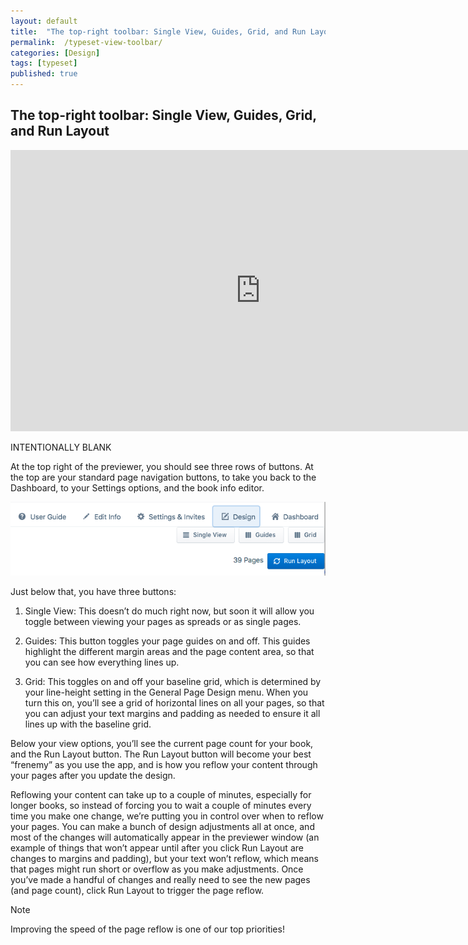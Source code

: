 ```yaml
---
layout: default
title:  "The top-right toolbar: Single View, Guides, Grid, and Run Layout"
permalink:  /typeset-view-toolbar/
categories: [Design]
tags: [typeset]
published: true
---
```


<section data-type="chapter" class="hsecchapter" data-hederis-type="hsecchapter" id="typeset-view-toolbar" data-pi-attrs="id: typeset-view-toolbar; data-tags: typeset;" role="doc-chapter" data-tags="typeset" data-author-name=" " data-book-title=" " title="The top-right toolbar: Single View, Guides, Grid, and Run Layout"><h1 data-hederis-type="hblkchaptitle" class="hblkchaptitle" id="pujfkUKPx">The top-right toolbar: Single View, Guides, Grid, and Run Layout</h1><iframe width="800" height="450" src="https://www.youtube.com/embed/uJFdCjW8Rl8" frameborder="0" allow="accelerometer;" encrypted-media="" gyroscope="" picture-in-picture="" allowfullscreen="" id="pBQrBOYb9"></iframe><p data-embedded-html="true" id="pfJZfMK60">INTENTIONALLY BLANK</p><p class="hblkp" data-hederis-type="hblkp" id="pyTkvVSAq">At the top right of the previewer, you should see three rows of buttons. At the top are your standard page navigation buttons, to take you back to the Dashboard, to your Settings options, and the book info editor.</p><img data-hederis-type="hblkimg" class="hblkimg" id="p07keE5S2" src="/images/righttoolbar.png" data-img-src="righttoolbar.png"/><p class="hblkp" data-hederis-type="hblkp" id="pbnLcRoNT">Just below that, you have three buttons:</p><ol class="hwprnumlist" data-hederis-type="hwprnumlist" id="pqEWERCo5"><li class="hblkoli" data-hederis-type="hblkoli" id="liJTvN7KGL"><p class="hblkoli" data-hederis-type="hblklip" id="pweNfe2NV">Single View: This doesn&#8217;t do much right now, but soon it will allow you toggle between viewing your pages as spreads or as single pages.</p></li><li class="hblkoli" data-hederis-type="hblkoli" id="liDRj5bTpN"><p class="hblkoli" data-hederis-type="hblklip" id="p7tQI1rym">Guides: This button toggles your page guides on and off. This guides highlight the different margin areas and the page content area, so that you can see how everything lines up.</p></li><li class="hblkoli" data-hederis-type="hblkoli" id="liX2DTmp6V"><p class="hblkoli" data-hederis-type="hblklip" id="pgrZ7nWcE">Grid: This toggles on and off your baseline grid, which is determined by your line-height setting in the General Page Design menu. When you turn this on, you&#8217;ll see a grid of horizontal lines on all your pages, so that you can adjust your text margins and padding as needed to ensure it all lines up with the baseline grid.</p></li></ol><p class="hblkp" data-hederis-type="hblkp" id="pddUAByiY">Below your view options, you&#8217;ll see the current page count for your book, and the Run Layout button. The Run Layout button will become your best &#8220;frenemy&#8221; as you use the app, and is how you reflow your content through your pages after you update the design.</p><p class="hblkp" data-hederis-type="hblkp" id="ppSJmRnCq">Reflowing your content can take up to a couple of minutes, especially for longer books, so instead of forcing you to wait a couple of minutes every time you make one change, we&#8217;re putting you in control over when to reflow your pages. You can make a bunch of design adjustments all at once, and most of the changes will automatically appear in the previewer window (an example of things that won&#8217;t appear until after you click Run Layout are changes to margins and padding), but your text won&#8217;t reflow, which means that pages might run short or overflow as you make adjustments. Once you&#8217;ve made a handful of changes and really need to see the new pages (and page count), click Run Layout to trigger the page reflow.</p><aside class="hwprbox box" data-hederis-type="hwprbox" id="pihQtSfVu" data-type="sidebar"><p class="hblktype" data-hederis-type="hblktype" id="pMBA3ezb0">Note</p><p class="hblkp" data-hederis-type="hblkp" id="pxRSxkTia">Improving the speed of the page reflow is one of our top priorities!</p></aside></section>